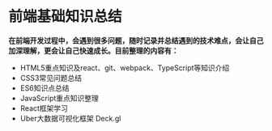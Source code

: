 # 前端基础知识总结

**在前端开发过程中，会遇到很多问题，随时记录并总结遇到的技术难点，会让自己加深理解，更会让自己快速成长。目前整理的内容有：**

- HTML5重点知识及react、git、webpack、TypeScript等知识介绍
- CSS3常见问题总结
- ES6知识点总结
- JavaScript重点知识整理
- React框架学习
- Uber大数据可视化框架 Deck.gl